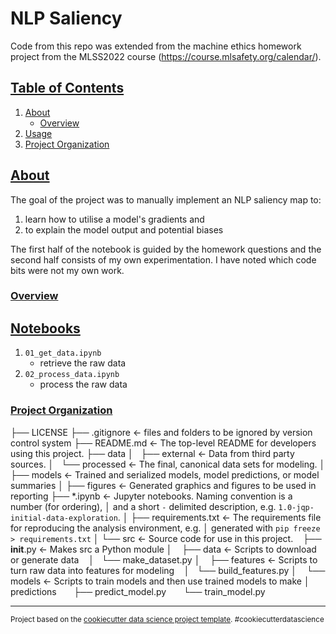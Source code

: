 # NLP Saliency
Code from this repo was extended from the machine ethics homework project from the MLSS2022 course (https://course.mlsafety.org/calendar/).

## [Table of Contents](#table-of-contents)
1. [About](#about)
   * [Overview](#overview)
2. [Usage](#usage)
3. [Project Organization](#project-organization)

## [About](#about)
The goal of the project was to manually implement an NLP saliency map to: 
  1. learn how to utilise a model's gradients and 
  2. to explain the model output and potential biases

The first half of the notebook is guided by the homework questions and the second half consists of my own experimentation. I have noted which code bits were not my own work.

### [Overview](#overview)



## [Notebooks](#notebooks)
1. `01_get_data.ipynb` 
   - retrieve the raw data
2. `02_process_data.ipynb` 
   - process the raw data

### [Project Organization](#project-organization)

├── LICENSE
├── .gitignore                    <- files and folders to be ignored by version control system
├── README.md                     <- The top-level README for developers using this project.
├── data
│   ├── external                  <- Data from third party sources.
│   └── processed                 <- The final, canonical data sets for modeling.
│
├── models                        <- Trained and serialized models, model predictions, or model summaries
│
├── figures                       <- Generated graphics and figures to be used in reporting
├── *.ipynb                       <- Jupyter notebooks. Naming convention is a number (for ordering),
│                                    and a short `-` delimited description, e.g. `1.0-jqp-initial-data-exploration`.
│
├── requirements.txt              <- The requirements file for reproducing the analysis environment, e.g.
│                                    generated with `pip freeze > requirements.txt`
│
└── src                           <- Source code for use in this project.
    ├── __init__.py               <- Makes src a Python module
    │
    ├── data                      <- Scripts to download or generate data
    │   └── make_dataset.py
    │
    ├── features                  <- Scripts to turn raw data into features for modeling
    │   └── build_features.py
    │
    └── models                    <- Scripts to train models and then use trained models to make
        │                            predictions
        ├── predict_model.py
        └── train_model.py

--------

<p><small>Project based on the <a target="_blank" href="https://drivendata.github.io/cookiecutter-data-science/">cookiecutter data science project template</a>. #cookiecutterdatascience</small></p>
